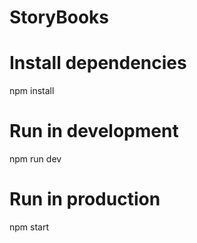 # StoryBooks

# Install dependencies
npm install

# Run in development
npm run dev

# Run in production
npm start
